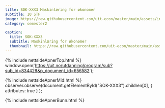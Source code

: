```yaml
---
title: SOK-XXX3 Maskinlæring for økonomer
subtitle: 10 STP
image: https://raw.githubusercontent.com/uit-econ/master/main/assets/img/SOK-XXX3.png
category: semester2

caption:
  title: SOK-XXX3 
  subtitle: Maskinlæring for økonomer
  thumbnail: https://raw.githubusercontent.com/uit-econ/master/main/assets/img/SOK-XXX3.png
---
```



{% include nettsideApnerTop.html %}
window.open('https://uit.no/utdanning/program/sub?sub_id=834428&p_document_id=656582');

{% include nettsideApnerMid.html %} 
observer.observe(document.getElementById("SOK-XXX3").children[0], { attributes: true } );

{% include nettsideApnerBunn.html %}
